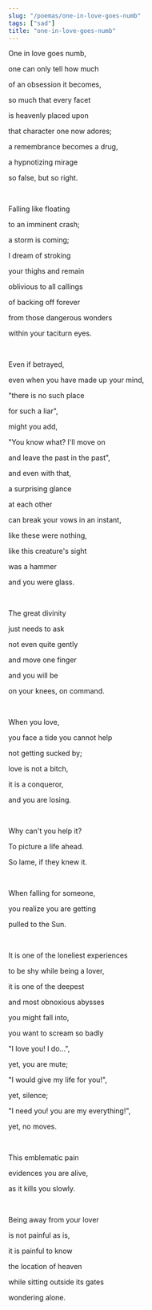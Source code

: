 ```yaml
---
slug: "/poemas/one-in-love-goes-numb"
tags: ["sad"]
title: "one-in-love-goes-numb"
---
```

One in love goes numb,

one can only tell how much

of an obsession it becomes,

so much that every facet

is heavenly placed upon

that character one now adores;

a remembrance becomes a drug,

a hypnotizing mirage

so false, but so right.

&nbsp;

Falling like floating

to an imminent crash;

a storm is coming;

I dream of stroking

your thighs and remain

oblivious to all callings

of backing off forever

from those dangerous wonders

within your taciturn eyes.

&nbsp;

Even if betrayed,

even when you have made up your mind,

"there is no such place

for such a liar",

might you add,

"You know what? I'll move on

and leave the past in the past",

and even with that,

a surprising glance

at each other

can break your vows in an instant,

like these were nothing,

like this creature's sight

was a hammer

and you were glass.

&nbsp;

The great divinity

just needs to ask

not even quite gently

and move one finger

and you will be

on your knees, on command.

&nbsp;

When you love,

you face a tide you cannot help

not getting sucked by;

love is not a bitch,

it is a conqueror,

and you are losing.

&nbsp;

Why can't you help it?

To picture a life ahead.

So lame, if they knew it.

&nbsp;

When falling for someone,

you realize you are getting

pulled to the Sun.

&nbsp;

It is one of the loneliest experiences

to be shy while being a lover,

it is one of the deepest

and most obnoxious abysses

you might fall into,

you want to scream so badly

"I love you! I do...",

yet, you are mute;

"I would give my life for you!",

yet, silence;

"I need you! you are my everything!",

yet, no moves.

&nbsp;

This emblematic pain

evidences you are alive,

as it kills you slowly.

&nbsp;

Being away from your lover

is not painful as is,

it is painful to know

the location of heaven

while sitting outside its gates

wondering alone.